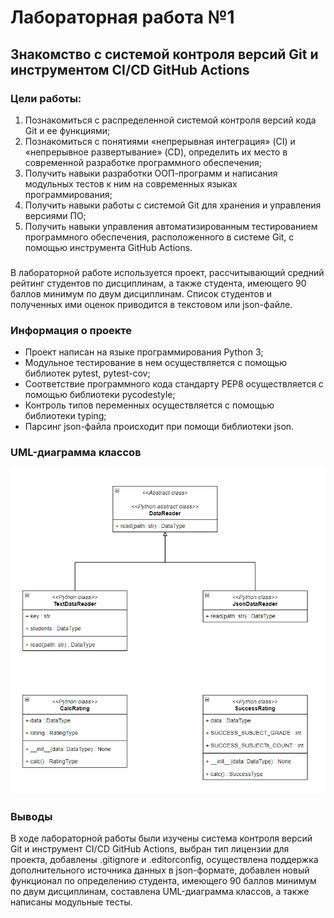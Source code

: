 # Лабораторная работа №1
## Знакомство с системой контроля версий Git и инструментом CI/CD GitHub Actions

### Цели работы:
1. Познакомиться c распределенной системой контроля версий кода Git и ее функциями;
2. Познакомиться с понятиями «непрерывная интеграция» (CI) и «непрерывное развертывание» (CD), определить их место в современной разработке программного обеспечения;
3. Получить навыки разработки ООП-программ и написания модульных тестов к ним на современных языках программирования;
4. Получить навыки работы с системой Git для хранения и управления версиями ПО;
5. Получить навыки управления автоматизированным тестированием программного обеспечения, расположенного в системе Git, с помощью инструмента GitHub Actions.

###
В лабораторной работе используется проект, рассчитывающий средний рейтинг студентов по дисциплинам, а также студента, имеющего 90 баллов минимум по двум дисциплинам. Список студентов и полученных ими оценок приводится в текстовом или json-файле. 

### Информация о проекте
* Проект написан на языке программирования Python 3;
* Модульное тестирование в нем осуществляется с помощью библиотек pytest, pytest-cov;
* Соответствие программного кода стандарту PEP8 осуществляется с помощью библиотеки pycodestyle;
* Контроль типов переменных осуществляется с помощью библиотеки typing;
* Парсинг json-файла происходит при помощи библиотеки json.
  
### UML-диаграмма классов
![Class diagram](/N1/img/ClassDiagram.png)

### Выводы
В ходе лабораторной работы были изучены система контроля версий Git и инструмент CI/CD GitHub Actions, выбран тип лицензии для проекта, добавлены .gitignore и .editorconfig, осуществлена поддержка дополнительного источника данных в json-формате, добавлен новый функционал по определению студента, имеющего 90 баллов минимум по двум дисциплинам, составлена UML-диаграмма классов, а также написаны модульные тесты.